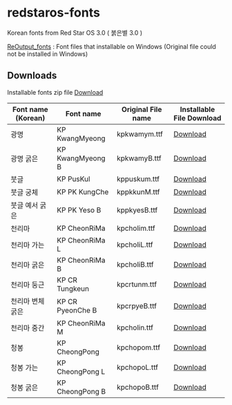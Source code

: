 # redstaros-fonts
Korean fonts from Red Star OS 3.0 ( 붉은별 3.0 )

[ReOutput_fonts](/ReOutput_fonts) : Font files that installable on Windows (Original file could not be installed in Windows)

## Downloads

Installable fonts zip file [Download](/kp_fonts.zip?raw=true)

|Font name (Korean)|Font name|Original File name|Installable File Download|
|----|----|----|----|
|광명|KP KwangMyeong|kpkwamym.ttf|[Download](/ReOutput_fonts/KCC-KP-KwangMyeong-Medium-KP-2011KPS.ttf?raw=true)|
|광명 굵은|KP KwangMyeong B|kpkwamyB.ttf|[Download](/ReOutput_fonts/KCC-KP-KwangMyeong-Bold-KP-2011KPS.ttf?raw=true)|
|붓글|KP PusKul|kppuskum.ttf|[Download](/ReOutput_fonts/KCC-KP-PusKul-Medium-KP-2011KPS.ttf?raw=true)|
|붓글 궁체|KP PK KungChe|kppkkunM.ttf|[Download](/ReOutput_fonts/KCC-KP-PK_KungChe-Medium-KP-2011KPS.ttf?raw=true)|
|붓글 예서 굵은|KP PK Yeso B|kppkyesB.ttf|[Download](/ReOutput_fonts/KCC-KP-PK_Yeso-Bold-KP-2011KPS.ttf?raw=true)|
|천리마|KP CheonRiMa|kpcholim.ttf|[Download](/ReOutput_fonts/KCC-KP-CheonRiMa-Medium-KP-2011KPS.ttf?raw=true)|
|천리마 가는|KP CheonRiMa L|kpcholiL.ttf|[Download](/ReOutput_fonts/KCC-KP-CheonRiMa-Light-KP-2011KPS.ttf?raw=true)|
|천리마 굵은|KP CheonRiMa B|kpcholiB.ttf|[Download](/ReOutput_fonts/KCC-KP-CheonRiMa-Bold-KP-2011KPS.ttf?raw=true)|
|천리마 둥근|KP CR Tungkeun|kpcrtunm.ttf|[Download](/ReOutput_fonts/KCC-KP-CR_Tungkeun-Medium-KP-2011KPS.ttf?raw=true)|
|천리마 변체 굵은|KP CR PyeonChe B|kpcrpyeB.ttf|[Download](/ReOutput_fonts/KCC-KP-CR_PyeonChe-Bold-KP-2011KPS.ttf?raw=true)|
|천리마 중간|KP CheonRiMa M|kpcholin.ttf|[Download](/ReOutput_fonts/KCC-KP-CheonRiMa-Normal-KP-2011KPS.ttf?raw=true)|
|청봉|KP CheongPong|kpchopom.ttf|[Download](/ReOutput_fonts/KCC-KP-CheongPong-Medium-KP-2011KPS.ttf?raw=true)|
|청봉 가는|KP CheongPong L|kpchopoL.ttf|[Download](/ReOutput_fonts/KCC-KP-CheongPong-Light-KP-2011KPS.ttf?raw=true)|
|청봉 굵은|KP CheongPong B|kpchopoB.ttf|[Download](/ReOutput_fonts/KCC-KP-CheongPong-Bold-KP-2011KPS.ttf?raw=true)|
